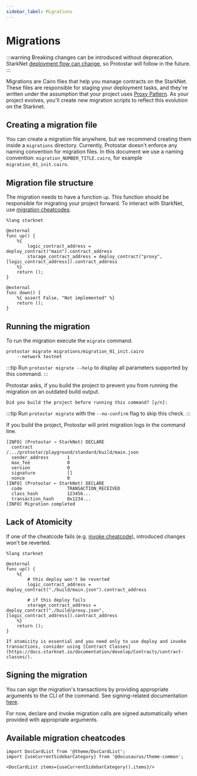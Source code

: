 ```yaml
---
sidebar_label: Migrations
---
```


# Migrations

:::warning
Breaking changes can be introduced without deprecation. StarkNet [deployment flow can change](https://community.starknet.io/t/universal-deployer-contract-proposal/1864), so Protostar will follow in the future.
:::


Migrations are Cairo files that help you manage contracts on the StarkNet.
These files are responsible for staging your deployment tasks, and they're written under the assumption that your project uses [Proxy Pattern](https://blog.openzeppelin.com/proxy-patterns/).
As your project evolves, you'll create new migration scripts to reflect this evolution on the Starknet.


## Creating a migration file
You can create a migration file anywhere, but we recommend creating them inside a `migrations` directory. Currently, Protostar doesn't enforce any naming convention for migration files. In this document we use a naming convention: `migration_NUMBER_TITLE.cairo`, for example `migration_01_init.cairo`.

## Migration file structure
The migration needs to have a function `up`. This function should be responsible for migrating your project forward. To interact with StarkNet, use [migration cheatcodes](#available-migration-cheatcodes). 

```cairo title="Deploying storage and logic contracts"
%lang starknet

@external
func up() {
    %{
        logic_contract_address = deploy_contract("main").contract_address
        storage_contract_address = deploy_contract("proxy", [logic_contract_address]).contract_address
    %}
    return ();
}

@external
func down() {
    %{ assert False, "Not implemented" %}
    return ();
}
``` 

## Running the migration
To run the migration execute the `migrate` command.
```shell title="Running the migration to the testnet"
protostar migrate migrations/migration_01_init.cairo
    --network testnet
```

:::tip
Run `protostar migrate --help` to display all parameters supported by this command.
:::

Protostar asks, if you build the project to prevent you from running the migration on an outdated build output.

```text title="Type 'y' to continue"
Did you build the project before running this command? [y/n]: 
```

:::tip
Run `protostar migrate` with the `--no-confirm` flag to skip this check.
:::


If you build the project, Protostar will print migration logs in the command line.

```text title="You can use this output for the debugging purposes"
[INFO] (Protostar → StarkNet) DECLARE
  contract             /.../protostar/playground/standard/build/main.json
  sender_address       1
  max_fee              0
  version              0
  signature            []
  nonce                0
[INFO] (Protostar ← StarkNet) DECLARE
  code                 TRANSACTION_RECEIVED
  class_hash           123456...
  transaction_hash     0x1234...
[INFO] Migration completed
```

## Lack of Atomicity
If one of the cheatcode fails (e.g. [invoke cheatcode](migrations/invoke)), introduced changes won't be reverted.
```cairo
%lang starknet

@external
func up() { 
    %{ 
        # this deploy won't be reverted
        logic_contract_address = deploy_contract("./build/main.json").contract_address

        # if this deploy fails
        storage_contract_address = deploy_contract("./build/proxy.json", [logic_contract_address]).contract_address 
    %}
    return ();
}

If atomicity is essential and you need only to use deploy and invoke transactions, consider using [Contract Classes](https://docs.starknet.io/documentation/develop/Contracts/contract-classes/).
``` 

## Signing the migration
You can sign the migration's transactions by providing appropriate arguments to the CLI of the command. 
See signing-related documentation [here](../08-interacting-with-starknet/06-signing.md).

For now, declare and invoke migration calls are signed automatically when provided with appropriate arguments.

## Available migration cheatcodes
```mdx-code-block
import DocCardList from '@theme/DocCardList';
import {useCurrentSidebarCategory} from '@docusaurus/theme-common';

<DocCardList items={useCurrentSidebarCategory().items}/>
```
